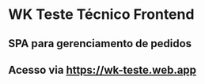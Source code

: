 # WK Teste Técnico Frontend

## SPA para gerenciamento de pedidos

## Acesso via https://wk-teste.web.app
